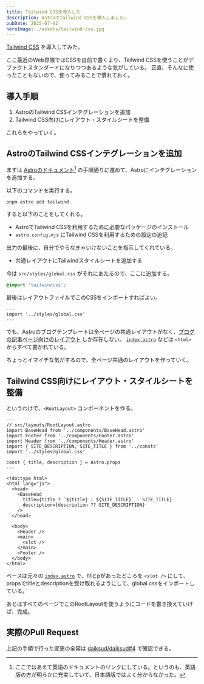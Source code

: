 ```yaml
---
title: Tailwind CSSを導入した
description: AstroでTailwind CSSを導入しました。
pubDate: 2025-07-02
heroImage: ./assets/tailwind-css.jpg
---
```


[Tailwind CSS](https://tailwindcss.com/) を導入してみた。

ここ最近のWeb界隈ではCSSを自前で書くより、Tailwind CSSを使うことがデファクトスタンダードになりつつあるような気がしている。
正直、そんなに使ったこともないので、使ってみることで慣れておく。

## 導入手順

1. AstroのTailwind CSSインテグレーションを追加
2. Tailwind CSS向けにレイアウト・スタイルシートを整備

これらをやっていく。

## AstroのTailwind CSSインテグレーションを追加

まずは [Astroのドキュメント](https://docs.astro.build/en/guides/styling/#tailwind)[^1] の手順通りに進めて、Astroにインテグレーションを追加する。

[^1]: ここではあえて英語のドキュメントのリンクにしている。というのも、英語版の方が明らかに充実していて、日本語版ではよく分からなかった。

以下のコマンドを実行する。

```sh
pnpm astro add tailwind
```

すると以下のことをしてくれる。

- AstroでTailwind CSSを利用するために必要なパッケージのインストール
- `astro.config.mjs` にTailwind CSSを利用するための設定の追記

出力の最後に、自分でやらなきゃいけないことを指示してくれている。

- 共通レイアウトにTailwindスタイルシートを追加する

今は `src/styles/global.css` がそれにあたるので、ここに追加する。

```css
@import 'tailwindcss';
```

最後はレイアウトファイルでこのCSSをインポートすればよい。

```astro
---
import '../styles/global.css'
---
```

でも、Astroのブログテンプレートは全ページの共通レイアウトがなく、[ブログの記事ページ向けのレイアウト](https://github.com/daiksud/daiksud/tree/8fab36b33c4a6a48d834eb80f084b0b52f32d874/src/layouts) しか存在しない。
[`index.astro`](https://github.com/daiksud/daiksud/blob/8fab36b33c4a6a48d834eb80f084b0b52f32d874/src/pages/index.astro) などは `<html>` からすべて書かれている。

ちょっとイマイチな気がするので、全ページ共通のレイアウトを作っていく。

## Tailwind CSS向けにレイアウト・スタイルシートを整備

というわけで、`<RootLayout>` コンポーネントを作る。

```astro
---
// src/layouts/RootLayout.astro
import BaseHead from '../components/BaseHead.astro'
import Footer from '../components/Footer.astro'
import Header from '../components/Header.astro'
import { SITE_DESCRIPTION, SITE_TITLE } from '../consts'
import '../styles/global.css'

const { title, description } = Astro.props
---

<!doctype html>
<html lang="ja">
  <head>
    <BaseHead
      title={title ? `${title} | ${SITE_TITLE}` : SITE_TITLE}
      description={description ?? SITE_DESCRIPTION}
    />
  </head>

  <body>
    <Header />
    <main>
      <slot />
    </main>
    <Footer />
  </body>
</html>
```

ベースは元々の [`index.astro`](https://github.com/daiksud/daiksud/blob/8fab36b33c4a6a48d834eb80f084b0b52f32d874/src/pages/index.astro) で、h1とpがあったところを `<slot />` にして、propsでtitleとdescriptionを受け取れるようにして、global.cssをインポートしている。

あとはすべてのページでこのRootLayoutを使うようにコードを書き換えていけば、完成。

## 実際のPull Request

上記の手順で行った変更の全容は [daiksud/daiksud#4](https://github.com/daiksud/daiksud/pull/4) で確認できる。
